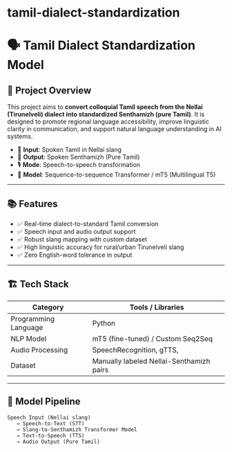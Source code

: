 # tamil-dialect-standardization
# 🗣️ Tamil Dialect Standardization Model

## 📌 Project Overview

This project aims to **convert colloquial Tamil speech from the Nellai (Tirunelveli) dialect into standardized Senthamizh (pure Tamil)**. It is designed to promote regional language accessibility, improve linguistic clarity in communication, and support natural language understanding in AI systems.

- 🎯 **Input**: Spoken Tamil in Nellai slang  
- 🎯 **Output**: Spoken Senthamizh (Pure Tamil)  
- 🎙️ **Mode**: Speech-to-speech transformation  
- 🧠 **Model**: Sequence-to-sequence Transformer / mT5 (Multilingual T5)

---

## 📚 Features

- ✅ Real-time dialect-to-standard Tamil conversion
- ✅ Speech input and audio output support
- ✅ Robust slang mapping with custom dataset
- ✅ High linguistic accuracy for rural/urban Tirunelveli slang
- ✅ Zero English-word tolerance in output

---

## 🏗️ Tech Stack

| Category           | Tools / Libraries                        |
|--------------------|-------------------------------------------|
| Programming Language| Python                                  |
| NLP Model          | mT5 (fine-tuned) / Custom Seq2Seq        |
| Audio Processing   | SpeechRecognition, gTTS,                 |
| Dataset            | Manually labeled Nellai-Senthamizh pairs |
---

## 🧠 Model Pipeline

```plaintext
Speech Input (Nellai slang) 
   → Speech-to-Text (STT) 
   → Slang-to-Senthamizh Transformer Model 
   → Text-to-Speech (TTS) 
   → Audio Output (Pure Tamil)

